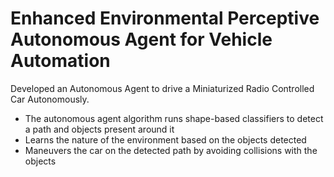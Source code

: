 # Enhanced Environmental Perceptive Autonomous Agent for Vehicle Automation

Developed an Autonomous Agent to drive a Miniaturized Radio Controlled Car Autonomously. 
* The autonomous agent algorithm runs shape-based classifiers to detect a path and objects present around it
* Learns the nature of the environment based on the objects detected 
* Maneuvers the car on the detected path by avoiding collisions with the objects

